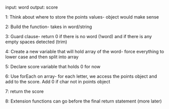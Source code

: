 input: word
output: score

1: Think about where to store the points values- object would make sense

2: Build the function- takes in word/string

3: Guard clause- return 0 if there is no word (!word) and if there is any empty spaces detected (trim)

4: Create a new variable that will hold array of the word- force everything to lower case and then split into array

5: Declare score variable that holds 0 for now

6: Use forEach on array- for each letter, we access the points object and add to the score. Add 0 if char not in points object

7: return the score

8: Extension functions can go before the final return statement (more later)

